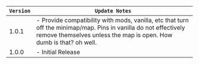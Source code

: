 | `Version` | `Update Notes`                                                                                                                                                                         |
|-----------|----------------------------------------------------------------------------------------------------------------------------------------------------------------------------------------|
| 1.0.1     | - Provide compatibility with mods, vanilla, etc that turn off the minimap/map. Pins in vanilla do not effectively remove themselves unless the map is open. How dumb is that? oh well. |
| 1.0.0     | - Initial Release                                                                                                                                                                      |